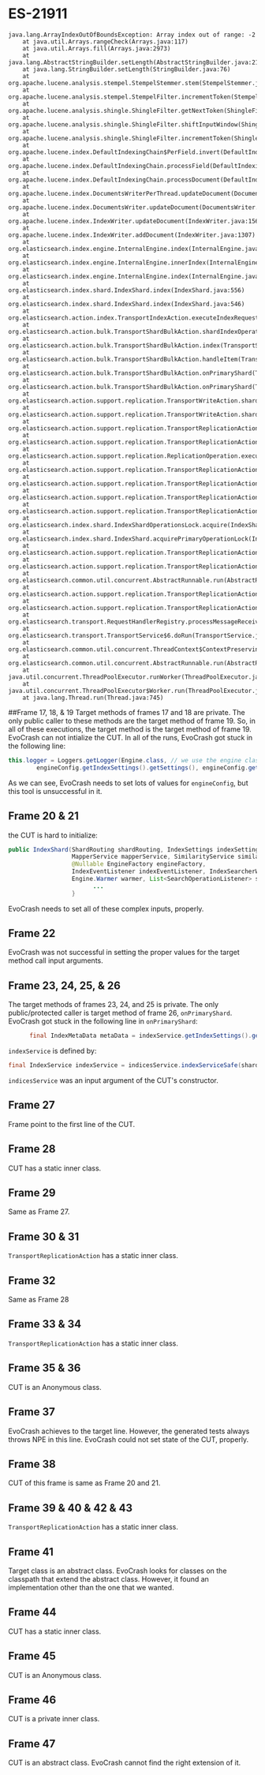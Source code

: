 # ES-21911

```
java.lang.ArrayIndexOutOfBoundsException: Array index out of range: -2
    at java.util.Arrays.rangeCheck(Arrays.java:117)
    at java.util.Arrays.fill(Arrays.java:2973)
    at java.lang.AbstractStringBuilder.setLength(AbstractStringBuilder.java:211)
    at java.lang.StringBuilder.setLength(StringBuilder.java:76)
    at org.apache.lucene.analysis.stempel.StempelStemmer.stem(StempelStemmer.java:91)
    at org.apache.lucene.analysis.stempel.StempelFilter.incrementToken(StempelFilter.java:74)
    at org.apache.lucene.analysis.shingle.ShingleFilter.getNextToken(ShingleFilter.java:390)
    at org.apache.lucene.analysis.shingle.ShingleFilter.shiftInputWindow(ShingleFilter.java:467)
    at org.apache.lucene.analysis.shingle.ShingleFilter.incrementToken(ShingleFilter.java:308)
    at org.apache.lucene.index.DefaultIndexingChain$PerField.invert(DefaultIndexingChain.java:714)
    at org.apache.lucene.index.DefaultIndexingChain.processField(DefaultIndexingChain.java:417)
    at org.apache.lucene.index.DefaultIndexingChain.processDocument(DefaultIndexingChain.java:373)
    at org.apache.lucene.index.DocumentsWriterPerThread.updateDocument(DocumentsWriterPerThread.java:231)
    at org.apache.lucene.index.DocumentsWriter.updateDocument(DocumentsWriter.java:478)
    at org.apache.lucene.index.IndexWriter.updateDocument(IndexWriter.java:1562)
    at org.apache.lucene.index.IndexWriter.addDocument(IndexWriter.java:1307)
    at org.elasticsearch.index.engine.InternalEngine.index(InternalEngine.java:558)
    at org.elasticsearch.index.engine.InternalEngine.innerIndex(InternalEngine.java:520)
    at org.elasticsearch.index.engine.InternalEngine.index(InternalEngine.java:409)
    at org.elasticsearch.index.shard.IndexShard.index(IndexShard.java:556)
    at org.elasticsearch.index.shard.IndexShard.index(IndexShard.java:546)
    at org.elasticsearch.action.index.TransportIndexAction.executeIndexRequestOnPrimary(TransportIndexAction.java:191)
    at org.elasticsearch.action.bulk.TransportShardBulkAction.shardIndexOperation(TransportShardBulkAction.java:351)
    at org.elasticsearch.action.bulk.TransportShardBulkAction.index(TransportShardBulkAction.java:158)
    at org.elasticsearch.action.bulk.TransportShardBulkAction.handleItem(TransportShardBulkAction.java:137)
    at org.elasticsearch.action.bulk.TransportShardBulkAction.onPrimaryShard(TransportShardBulkAction.java:123)
    at org.elasticsearch.action.bulk.TransportShardBulkAction.onPrimaryShard(TransportShardBulkAction.java:74)
    at org.elasticsearch.action.support.replication.TransportWriteAction.shardOperationOnPrimary(TransportWriteAction.java:78)
    at org.elasticsearch.action.support.replication.TransportWriteAction.shardOperationOnPrimary(TransportWriteAction.java:50)
    at org.elasticsearch.action.support.replication.TransportReplicationAction$PrimaryShardReference.perform(TransportReplicationAction.java:903)
    at org.elasticsearch.action.support.replication.TransportReplicationAction$PrimaryShardReference.perform(TransportReplicationAction.java:873)
    at org.elasticsearch.action.support.replication.ReplicationOperation.execute(ReplicationOperation.java:113)
    at org.elasticsearch.action.support.replication.TransportReplicationAction$AsyncPrimaryAction.onResponse(TransportReplicationAction.java:319)
    at org.elasticsearch.action.support.replication.TransportReplicationAction$AsyncPrimaryAction.onResponse(TransportReplicationAction.java:254)
    at org.elasticsearch.action.support.replication.TransportReplicationAction$1.onResponse(TransportReplicationAction.java:839)
    at org.elasticsearch.action.support.replication.TransportReplicationAction$1.onResponse(TransportReplicationAction.java:836)
    at org.elasticsearch.index.shard.IndexShardOperationsLock.acquire(IndexShardOperationsLock.java:142)
    at org.elasticsearch.index.shard.IndexShard.acquirePrimaryOperationLock(IndexShard.java:1655)
    at org.elasticsearch.action.support.replication.TransportReplicationAction.acquirePrimaryShardReference(TransportReplicationAction.java:848)
    at org.elasticsearch.action.support.replication.TransportReplicationAction$AsyncPrimaryAction.doRun(TransportReplicationAction.java:271)
    at org.elasticsearch.common.util.concurrent.AbstractRunnable.run(AbstractRunnable.java:37)
    at org.elasticsearch.action.support.replication.TransportReplicationAction$PrimaryOperationTransportHandler.messageReceived(TransportReplicationAction.java:250)
    at org.elasticsearch.action.support.replication.TransportReplicationAction$PrimaryOperationTransportHandler.messageReceived(TransportReplicationAction.java:242)
    at org.elasticsearch.transport.RequestHandlerRegistry.processMessageReceived(RequestHandlerRegistry.java:69)
    at org.elasticsearch.transport.TransportService$6.doRun(TransportService.java:550)
    at org.elasticsearch.common.util.concurrent.ThreadContext$ContextPreservingAbstractRunnable.doRun(ThreadContext.java:527)
    at org.elasticsearch.common.util.concurrent.AbstractRunnable.run(AbstractRunnable.java:37)
    at java.util.concurrent.ThreadPoolExecutor.runWorker(ThreadPoolExecutor.java:1142)
    at java.util.concurrent.ThreadPoolExecutor$Worker.run(ThreadPoolExecutor.java:617)
    at java.lang.Thread.run(Thread.java:745)
```

##Frame 17, 18, & 19
Target methods of frames 17 and 18 are private. The only public caller to these methods are the target method of frame 19. So, in all of these executions, the target method is the target method of frame 19.
EvoCrash can not intialize the CUT. In all of the runs, EvoCrash got stuck in the following line:

```Java
this.logger = Loggers.getLogger(Engine.class, // we use the engine class directly here to make sure all subclasses have the same logger name
        engineConfig.getIndexSettings().getSettings(), engineConfig.getShardId());
```
As we can see, EvoCrash needs to set lots of values for `engineConfig`, but this tool is unsuccessful in it.

## Frame 20 & 21
the CUT is hard to initialize:
```java
public IndexShard(ShardRouting shardRouting, IndexSettings indexSettings, ShardPath path, Store store, IndexCache indexCache,
                  MapperService mapperService, SimilarityService similarityService, IndexFieldDataService indexFieldDataService,
                  @Nullable EngineFactory engineFactory,
                  IndexEventListener indexEventListener, IndexSearcherWrapper indexSearcherWrapper, ThreadPool threadPool, BigArrays bigArrays,
                  Engine.Warmer warmer, List<SearchOperationListener> searchOperationListener, List<IndexingOperationListener> listeners) throws IOException {
                        ...
                  }
```
EvoCrash needs to set all of these complex inputs, properly.

## Frame 22
EvoCrash was not successful in setting the proper values for the target method call input arguments.

## Frame 23, 24, 25, & 26
The target methods of frames 23, 24, and 25 is private. The only public/protected caller is target method of frame 26, `onPrimaryShard`.
EvoCrash got stuck in the following line in `onPrimaryShard`:
```java
      final IndexMetaData metaData = indexService.getIndexSettings().getIndexMetaData();
```
`indexService` is defined by:

```java
final IndexService indexService = indicesService.indexServiceSafe(shardId.getIndex());
```

`indicesService` was an input argument of the CUT's constructor.

## Frame 27
Frame point to the first line of the CUT.

## Frame 28
CUT has a static inner class.

## Frame 29
Same as Frame 27.

## Frame 30 & 31
`TransportReplicationAction` has a static inner class.

## Frame 32
Same as Frame 28

## Frame 33 & 34
`TransportReplicationAction` has a static inner class.

## Frame 35 & 36
CUT is an Anonymous class.

## Frame 37
EvoCrash achieves to the target line. However, the generated tests always throws NPE in this line. EvoCrash could not set state of the CUT, properly.

## Frame 38
CUT of this frame is same as Frame 20 and 21.

## Frame 39 & 40 & 42 & 43
`TransportReplicationAction` has a static inner class.

## Frame 41
Target class is an abstract class. EvoCrash looks for classes on the classpath that extend the abstract class. However, it found an implementation other than the one that we wanted.

## Frame 44
CUT has a static inner class.

## Frame 45
CUT is an Anonymous class.

## Frame 46
CUT is a private inner class.

## Frame 47
CUT is an abstract class. EvoCrash cannot find the right extension of it.

